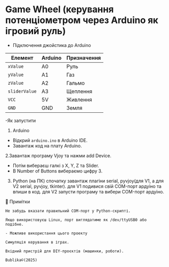 

# Game Wheel (керування потенціометром через Arduino як ігровий руль)

- Підключення джойстика до Arduino

| Елемент        | Arduino | Призначення  |
|----------------|---------|--------------|
| `xValue`       | A0      | Руль         |
| `yValue`       | A1      | Газ          |
| `zValue`       | A2      | Гальмо       |
| `sliderValue`  | A3      | Щеплення     |
| `VCC`          | 5V      | Живлення     |
| `GND`          | GND     | Земля        | 

-Як запустити

 1. Arduino
- Відкрий `arduino.ino` в Arduino IDE.
- Завантаж код на плату Arduino.
  
 2.Завантаж програму Vjoy та нажми add Device.
- Потім вибераєш галкі з X, Y, Z та Slider.
- В Number of Buttons вибераємо цифру 3.

 3. Python (на ПК)
  спочатку завантаж плагіни serial, pyvjoy(для V1, а для V2 serial, pyvjoy, tkinter).
  для V1 подивися свій COM-порт ардуіно та впиши в код.
  для V2 запусти програму та вибери COM-порт ардуіно.

📌 Примітки

    Не забудь вказати правильний COM-порт у Python-скрипті.

    Якщо використовуєш Linux, порт виглядатиме як /dev/ttyUSB0 або подібне.
    
    - Можливе використання цього проекту

    Симуляція керування в іграх.

    Вхідний пристрій для DIY-проєктів (машинки, роботи).

    Bublika©(2025)
